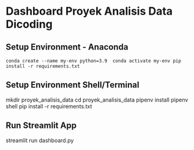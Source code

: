 # Dashboard Proyek Analisis Data Dicoding

## Setup Environment - Anaconda
`conda create --name my-env python=3.9 
conda activate my-env
pip install -r requirements.txt`

## Setup Environment Shell/Terminal
mkdir proyek_analisis_data
cd proyek_analisis_data
pipenv install
pipenv shell
pip install -r requirements.txt

## Run Streamlit App
streamlit run dashboard.py
